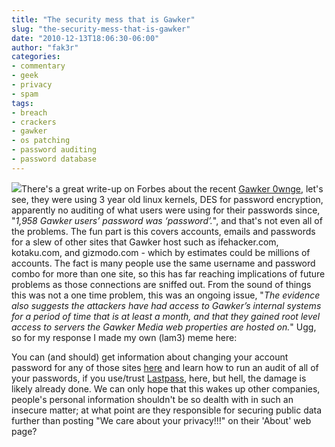 ```yaml
---
title: "The security mess that is Gawker"
slug: "the-security-mess-that-is-gawker"
date: "2010-12-13T18:06:30-06:00"
author: "fak3r"
categories:
- commentary
- geek
- privacy
- spam
tags:
- breach
- crackers
- gawker
- os patching
- password auditing
- password database
---
```


[![](http://fak3r.com/wp-content/blogs.dir/12/files/2010/12/Gawker_G_logo.png)](http://fak3r.com/?attachment_id=2525)There's a great write-up on Forbes about the recent [Gawker 0wnge](http://blogs.forbes.com/firewall/2010/12/13/the-lessons-of-gawkers-security-mess/), let's see, they were using 3 year old linux kernels, DES for password encryption, apparently no auditing of what users were using for their passwords since, "_1,958 Gawker users’ password was ‘password’._", and that's not even all of the problems. The fun part is this covers accounts, emails and passwords for a slew of other sites that Gawker host such as ifehacker.com, kotaku.com, and gizmodo.com - which by estimates could be millions of accounts. The fact is many people use the same username and password combo for more than one site, so this has far reaching implications of future problems as those connections are sniffed out. From the sound of things this was not a one time problem, this was an ongoing issue, "_The evidence also suggests the attackers have had access to Gawker’s internal systems for a period of time that is at least a month, and that they gained root level access to servers the Gawker Media web properties are hosted on._" Ugg, so for my response I made my own (lam3) meme here:
<!-- more -->

You can (and should) get information about changing your account password for any of those sites [here](http://lifehacker.com/5712785/faq-compromised-commenting-accounts-on-gawker-media) and learn how to run an audit of all of your passwords, if you use/trust [Lastpass](http://lastpass.com/), here, but hell, the damage is likely already done. We can only hope that this wakes up other companies, people's personal information shouldn't be so dealth with in such an insecure matter; at what point are they responsible for securing public data further than posting "We care about your privacy!!!" on their 'About' web page?
